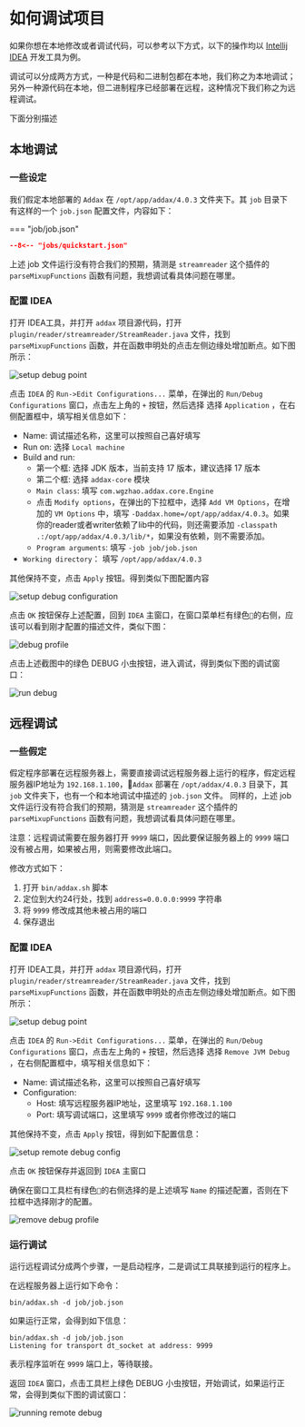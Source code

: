 # 如何调试项目

如果你想在本地修改或者调试代码，可以参考以下方式，以下的操作均以 [Intellij IDEA](https://www.jetbrains.com/idea/) 开发工具为例。

调试可以分成两方方式，一种是代码和二进制包都在本地，我们称之为本地调试；另外一种源代码在本地，但二进制程序已经部署在远程，这种情况下我们称之为远程调试。

下面分别描述

## 本地调试

### 一些设定

我们假定本地部署的 `Addax` 在 `/opt/app/addax/4.0.3` 文件夹下。其 `job` 目录下有这样的一个 `job.json` 配置文件，内容如下：

=== "job/job.json"

  ```json
  --8<-- "jobs/quickstart.json"
  ```

上述 job 文件运行没有符合我们的预期，猜测是 `streamreader` 这个插件的 `parseMixupFunctions` 函数有问题，我想调试看具体问题在哪里。

### 配置 IDEA

打开 IDEA工具，并打开 `addax` 项目源代码，打开 `plugin/reader/streamreader/StreamReader.java` 文件，找到 `parseMixupFunctions` 函数，并在函数申明处的点击左侧边缘处增加断点。如下图所示：

![setup debug point](../images/debug-1.png)

点击 `IDEA` 的 `Run->Edit Configurations...` 菜单，在弹出的 `Run/Debug Configurations` 窗口，点击左上角的 `+` 按钮，然后选择 选择 `Application` ，在右侧配置框中，填写相关信息如下：

- Name: 调试描述名称，这里可以按照自己喜好填写
- Run on: 选择 `Local machine`
- Build and run:
  - 第一个框: 选择 JDK 版本，当前支持 17 版本，建议选择 17 版本
  - 第二个框: 选择 `addax-core` 模块
  - `Main class`: 填写 `com.wgzhao.addax.core.Engine`
  - 点击 `Modify options`，在弹出的下拉框中，选择 `Add VM Options`，在增加的 `VM Options` 中，填写 `-Daddax.home=/opt/app/addax/4.0.3`。如果你的reader或者writer依赖了lib中的代码，则还需要添加 `-classpath .:/opt/app/addax/4.0.3/lib/*`，如果没有依赖，则不需要添加。
  - `Program arguments`: 填写 `-job job/job.json`
- `Working directory`： 填写 `/opt/app/addax/4.0.3`

其他保持不变，点击 `Apply` 按钮。得到类似下图配置内容

![setup debug configuration](../images/debug-2.png)

点击 `OK` 按钮保存上述配置，回到 `IDEA` 主窗口，在窗口菜单栏有绿色`🔨`的右侧，应该可以看到刚才配置的描述文件，类似下图：

![debug profile](../images/debug-3.png)

点击上述截图中的绿色 DEBUG 小虫按钮，进入调试，得到类似下图的调试窗口：

![run debug](../images/debug-4.png)

## 远程调试

### 一些假定

假定程序部署在远程服务器上，需要直接调试远程服务器上运行的程序，假定远程服务器IP地址为 `192.168.1.100`，`Addax` 部署在 `/opt/addax/4.0.3` 目录下，其 `job` 文件夹下，也有一个和本地调试中描述的 `job.json` 文件。
同样的，上述 job 文件运行没有符合我们的预期，猜测是 `streamreader` 这个插件的 `parseMixupFunctions` 函数有问题，我想调试看具体问题在哪里。

注意：远程调试需要在服务器打开 `9999` 端口，因此要保证服务器上的 `9999` 端口没有被占用，如果被占用，则需要修改此端口。

修改方式如下：

1. 打开 `bin/addax.sh` 脚本
2. 定位到大约24行处，找到 `address=0.0.0.0:9999` 字符串
3. 将 `9999` 修改成其他未被占用的端口
4. 保存退出

### 配置 IDEA

打开 IDEA工具，并打开 `addax` 项目源代码，打开 `plugin/reader/streamreader/StreamReader.java` 文件，找到 `parseMixupFunctions` 函数，并在函数申明处的点击左侧边缘处增加断点。如下图所示：

![setup debug point](../images/debug-1.png)

点击 `IDEA` 的 `Run->Edit Configurations...` 菜单，在弹出的 `Run/Debug Configurations` 窗口，点击左上角的 `+` 按钮，然后选择 选择 `Remove JVM Debug` ，在右侧配置框中，填写相关信息如下：

- Name: 调试描述名称，这里可以按照自己喜好填写
- Configuration:
  - Host: 填写远程服务器IP地址，这里填写 `192.168.1.100`
  - Port: 填写调试端口，这里填写 `9999` 或者你修改过的端口
  
其他保持不变，点击 `Apply` 按钮，得到如下配置信息：

![setup remote debug config](../images/debug-5.png)

点击 `OK` 按钮保存并返回到 `IDEA` 主窗口

确保在窗口工具栏有绿色`🔨`的右侧选择的是上述填写 `Name` 的描述配置，否则在下拉框中选择刚才的配置。

![remove debug profile](../images/debug-6.png)

### 运行调试

运行远程调试分成两个步骤，一是启动程序，二是调试工具联接到运行的程序上。

在远程服务器上运行如下命令：

`bin/addax.sh -d job/job.json`

如果运行正常，会得到如下信息：

```shell
bin/addax.sh -d job/job.json
Listening for transport dt_socket at address: 9999
```

表示程序监听在 `9999` 端口上，等待联接。

返回 `IDEA` 窗口，点击工具栏上绿色 DEBUG 小虫按钮，开始调试，如果运行正常，会得到类似下图的调试窗口：

![running remote debug](../images/debug-7.png)
